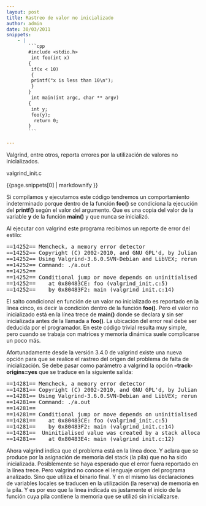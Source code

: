 ```yaml
---
layout: post
title: Rastreo de valor no inicializado
author: admin
date: 30/03/2011
snippets: 
    - |
        ```cpp
        #include <stdio.h>
         int foo(int x)
        {
         if(x < 10)
         {
         printf("x is less than 10\n");
         }
        }
         int main(int argc, char ** argv)
        {
         int y;
         foo(y);
          return 0;
        }
        ```

---
```

<div class="entry-content">
						<p>Valgrind, entre otros, reporta errores por la utilización de valores no inicializados.</p>
<p>valgrind_init.c</p>
<div><div>{{page.snippets[0] | markdownify }}</div></div>
<p>Si compilamos y ejecutamos este código tendremos un comportamiento indeterminado porque dentro de la función <strong>foo()</strong> se condiciona la ejecución del <strong>printf()</strong> según el valor del argumento. Que es una copia del valor de la variable <strong>y</strong> de la función <strong>main()</strong> y que nunca se inicializó.</p>
<p>Al ejecutar con valgrind este programa recibimos un reporte de error del estilo:</p>
<pre>==14252== Memcheck, a memory error detector
==14252== Copyright (C) 2002-2010, and GNU GPL'd, by Julian Seward et al.
==14252== Using Valgrind-3.6.0.SVN-Debian and LibVEX; rerun with -h for copyright info
==14252== Command: ./a.out
==14252==
==14252== Conditional jump or move depends on uninitialised value(s)
==14252==&nbsp;&nbsp;&nbsp; at 0x80483CE: foo (valgrind_init.c:5)
==14252==&nbsp;&nbsp;&nbsp; by 0x80483F2: main (valgrind_init.c:14)</pre>
<p>El salto condicional en función de un valor no inicializado es reportado en la línea cinco, es decir la condición dentro de la función <strong>foo()</strong>. Pero el valor no inicializado está en la línea trece de <strong>main()</strong> donde se declara <strong>y</strong> sin ser inicializada antes de la llamada a <strong>foo()</strong>. La ubicación del error real debe ser deducida por el programador. En este código trivial resulta muy simple, pero cuando se trabaja con matrices y memoria dinámica suele complicarse un poco más.</p>
<p>Afortunadamente desde la versión 3.4.0 de valgrind existe una nueva opción para que se realice el rastreo del origen del problema de falta de inicialización. Se debe pasar como parámetro a valgrind la opción <strong>–track-origins=yes</strong> que se traduce en la siguiente salida:</p>
<pre>==14281== Memcheck, a memory error detector
==14281== Copyright (C) 2002-2010, and GNU GPL'd, by Julian Seward et al.
==14281== Using Valgrind-3.6.0.SVN-Debian and LibVEX; rerun with -h for copyright info
==14281== Command: ./a.out
==14281==
==14281== Conditional jump or move depends on uninitialised value(s)
==14281==&nbsp;&nbsp;&nbsp; at 0x80483CE: foo (valgrind_init.c:5)
==14281==&nbsp;&nbsp;&nbsp; by 0x80483F2: main (valgrind_init.c:14)
==14281==&nbsp; Uninitialised value was created by a stack allocation
==14281==&nbsp;&nbsp;&nbsp; at 0x80483E4: main (valgrind_init.c:12)</pre>
<p>Ahora valgrind indica que el problema está en la línea doce. Y aclara que se produce por la asignación de memoria del stack (la pila) que no ha sido inicializada. Posiblemente se haya esperado que el error fuera reportado en la línea trece. Pero valgrind no conoce el lenguaje origen del programa analizado. Sino que utiliza el binario final. Y en el mismo las declaraciones de variables locales se traducen en la utilización (la reserva) de memoria en la pila. Y es por eso que la línea indicada es justamente el inicio de la función cuya pila contiene la memoria que se utilizó sin inicializarse.</p>
											</div>
